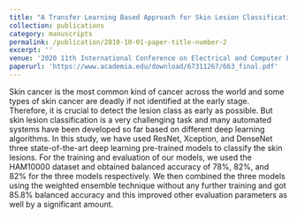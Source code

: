 ```yaml
---
title: "A Transfer Learning Based Approach for Skin Lesion Classification from Imbalanced Data"
collection: publications
category: manuscripts
permalink: /publication/2010-10-01-paper-title-number-2
excerpt: ''
venue: '2020 11th International Conference on Electrical and Computer Engineering (ICECE)'
paperurl: 'https://www.academia.edu/download/67311267/663_final.pdf'
---
```


Skin cancer is the most common kind of cancer across the world and some types of skin cancer are deadly if not identified at the early stage. Therefore, it is crucial to detect the lesion class as early as possible. But skin lesion classification is a very challenging task and many automated systems have been developed so far based on different deep learning algorithms. In this study, we have used ResNet, Xception, and DenseNet three state-of-the-art deep learning pre-trained models to classify the skin lesions. For the training and evaluation of our models, we used the HAM10000 dataset and obtained balanced accuracy of 78%, 82%, and 82% for the three models respectively. We then combined the three models using the weighted ensemble technique without any further training and got 85.8% balanced accuracy and this improved other evaluation parameters as well by a significant amount.
